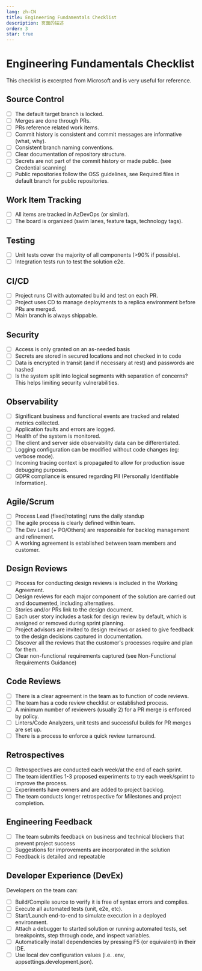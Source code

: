 ```yaml
---
lang: zh-CN
title: Engineering Fundamentals Checklist
description: 页面的描述
order: 3
star: true
---
```

# Engineering Fundamentals Checklist


This checklist is excerpted from Microsoft and is very useful for reference.

## Source Control

- [ ] The default target branch is locked.
- [ ] Merges are done through PRs.
- [ ] PRs reference related work items.
- [ ] Commit history is consistent and commit messages are informative (what, why).
- [ ] Consistent branch naming conventions.
- [ ] Clear documentation of repository structure.
- [ ] Secrets are not part of the commit history or made public. (see Credential scanning)
- [ ] Public repositories follow the OSS guidelines, see Required files in default branch for public repositories.

## Work Item Tracking
- [ ] All items are tracked in AzDevOps (or similar).
- [ ] The board is organized (swim lanes, feature tags, technology tags).

## Testing
- [ ] Unit tests cover the majority of all components (>90% if possible).
- [ ] Integration tests run to test the solution e2e.

## CI/CD
- [ ] Project runs CI with automated build and test on each PR.
- [ ] Project uses CD to manage deployments to a replica environment before PRs are merged.
- [ ] Main branch is always shippable.

## Security
- [ ] Access is only granted on an as-needed basis
- [ ] Secrets are stored in secured locations and not checked in to code
- [ ] Data is encrypted in transit (and if necessary at rest) and passwords are hashed
- [ ] Is the system split into logical segments with separation of concerns? This helps limiting security vulnerabilities.

## Observability
- [ ] Significant business and functional events are tracked and related metrics collected.
- [ ] Application faults and errors are logged.
- [ ] Health of the system is monitored.
- [ ] The client and server side observability data can be differentiated.
- [ ] Logging configuration can be modified without code changes (eg: verbose mode).
- [ ] Incoming tracing context is propagated to allow for production issue debugging purposes.
- [ ] GDPR compliance is ensured regarding PII (Personally Identifiable Information).

## Agile/Scrum
- [ ] Process Lead (fixed/rotating) runs the daily standup
- [ ] The agile process is clearly defined within team.
- [ ] The Dev Lead (+ PO/Others) are responsible for backlog management and refinement.
- [ ] A working agreement is established between team members and customer.

## Design Reviews
- [ ] Process for conducting design reviews is included in the Working Agreement.
- [ ] Design reviews for each major component of the solution are carried out and documented, including alternatives.
- [ ] Stories and/or PRs link to the design document.
- [ ] Each user story includes a task for design review by default, which is assigned or removed during sprint planning.
- [ ] Project advisors are invited to design reviews or asked to give feedback to the design decisions captured in documentation.
- [ ] Discover all the reviews that the customer's processes require and plan for them.
- [ ] Clear non-functional requirements captured (see Non-Functional Requirements Guidance)

## Code Reviews
- [ ]  There is a clear agreement in the team as to function of code reviews.
- [ ]  The team has a code review checklist or established process.
- [ ]  A minimum number of reviewers (usually 2) for a PR merge is enforced by policy.
- [ ]  Linters/Code Analyzers, unit tests and successful builds for PR merges are set up.
- [ ]  There is a process to enforce a quick review turnaround.

## Retrospectives
- [ ] Retrospectives are conducted each week/at the end of each sprint.
- [ ] The team identifies 1-3 proposed experiments to try each week/sprint to improve the process.
- [ ] Experiments have owners and are added to project backlog.
- [ ] The team conducts longer retrospective for Milestones and project completion.

## Engineering Feedback
- [ ] The team submits feedback on business and technical blockers that prevent project success
- [ ] Suggestions for improvements are incorporated in the solution
- [ ] Feedback is detailed and repeatable

## Developer Experience (DevEx)
Developers on the team can:

- [ ] Build/Compile source to verify it is free of syntax errors and compiles.
- [ ] Execute all automated tests (unit, e2e, etc).
- [ ] Start/Launch end-to-end to simulate execution in a deployed environment.
- [ ] Attach a debugger to started solution or running automated tests, set breakpoints, step through code, and inspect variables.
- [ ] Automatically install dependencies by pressing F5 (or equivalent) in their IDE.
- [ ] Use local dev configuration values (i.e. .env, appsettings.development.json).